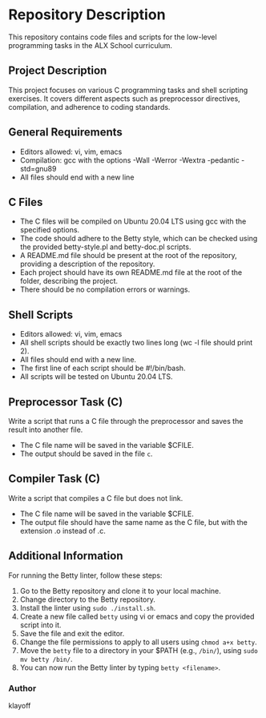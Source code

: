 # Repository Description

This repository contains code files and scripts for the low-level programming tasks in the ALX School curriculum.

## Project Description

This project focuses on various C programming tasks and shell scripting exercises. It covers different aspects such as preprocessor directives, compilation, and adherence to coding standards.

## General Requirements

- Editors allowed: vi, vim, emacs
- Compilation: gcc with the options -Wall -Werror -Wextra -pedantic -std=gnu89
- All files should end with a new line

## C Files

- The C files will be compiled on Ubuntu 20.04 LTS using gcc with the specified options.
- The code should adhere to the Betty style, which can be checked using the provided betty-style.pl and betty-doc.pl scripts.
- A README.md file should be present at the root of the repository, providing a description of the repository.
- Each project should have its own README.md file at the root of the folder, describing the project.
- There should be no compilation errors or warnings.

## Shell Scripts

- Editors allowed: vi, vim, emacs
- All shell scripts should be exactly two lines long (wc -l file should print 2).
- All files should end with a new line.
- The first line of each script should be #!/bin/bash.
- All scripts will be tested on Ubuntu 20.04 LTS.

## Preprocessor Task (C)

Write a script that runs a C file through the preprocessor and saves the result into another file.

- The C file name will be saved in the variable $CFILE.
- The output should be saved in the file `c`.

## Compiler Task (C)

Write a script that compiles a C file but does not link.

- The C file name will be saved in the variable $CFILE.
- The output file should have the same name as the C file, but with the extension .o instead of .c.

## Additional Information

For running the Betty linter, follow these steps:

1. Go to the Betty repository and clone it to your local machine.
2. Change directory to the Betty repository.
3. Install the linter using `sudo ./install.sh`.
4. Create a new file called `betty` using vi or emacs and copy the provided script into it.
5. Save the file and exit the editor.
6. Change the file permissions to apply to all users using `chmod a+x betty`.
7. Move the `betty` file to a directory in your $PATH (e.g., `/bin/`), using `sudo mv betty /bin/`.
8. You can now run the Betty linter by typing `betty <filename>`.

### Author
klayoff

